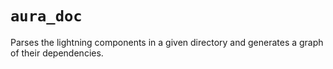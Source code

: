 # `aura_doc`

Parses the lightning components in a given directory and generates 
a graph of their dependencies.
